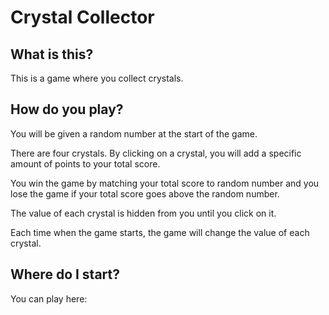 # Crystal Collector

## What is this?
This is a game where you collect crystals.

## How do you play?
You will be given a random number at the start of the game.

There are four crystals. By clicking on a crystal, you will add a specific amount of points
to your total score.

You win the game by matching your total score to random number and you lose the game if your total score
goes above the random number.

The value of each crystal is hidden from you until you click on it.

Each time when the game starts, the game will change the value of each crystal.

## Where do I start?
You can play here: 
